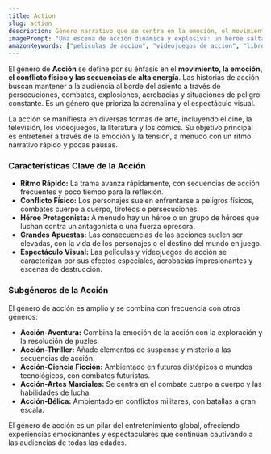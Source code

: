 ```yaml
---
title: Action
slug: action
description: Género narrativo que se centra en la emoción, el movimiento y el conflicto físico. Las historias de acción suelen presentar persecuciones, combates y explosiones, buscando mantener a la audiencia al borde del asiento.
imagePrompt: "Una escena de acción dinámica y explosiva: un héroe saltando por los aires mientras dispara dos armas, con explosiones y escombros volando a su alrededor. El fondo es un paisaje urbano destruido o un entorno de combate intenso. La iluminación es dramática y resalta el movimiento."
amazonKeywords: ["peliculas de accion", "videojuegos de accion", "libros de accion", "series de accion", "aventura y accion"]
---
```


El género de **Acción** se define por su énfasis en el **movimiento, la emoción, el conflicto físico y las secuencias de alta energía**. Las historias de acción buscan mantener a la audiencia al borde del asiento a través de persecuciones, combates, explosiones, acrobacias y situaciones de peligro constante. Es un género que prioriza la adrenalina y el espectáculo visual.

La acción se manifiesta en diversas formas de arte, incluyendo el cine, la televisión, los videojuegos, la literatura y los cómics. Su objetivo principal es entretener a través de la emoción y la tensión, a menudo con un ritmo narrativo rápido y pocas pausas.

### Características Clave de la Acción

*   **Ritmo Rápido:** La trama avanza rápidamente, con secuencias de acción frecuentes y poco tiempo para la reflexión.
*   **Conflicto Físico:** Los personajes suelen enfrentarse a peligros físicos, combates cuerpo a cuerpo, tiroteos o persecuciones.
*   **Héroe Protagonista:** A menudo hay un héroe o un grupo de héroes que luchan contra un antagonista o una fuerza opresora.
*   **Grandes Apuestas:** Las consecuencias de las acciones suelen ser elevadas, con la vida de los personajes o el destino del mundo en juego.
*   **Espectáculo Visual:** Las películas y videojuegos de acción se caracterizan por sus efectos especiales, acrobacias impresionantes y escenas de destrucción.

### Subgéneros de la Acción

El género de acción es amplio y se combina con frecuencia con otros géneros:

*   **Acción-Aventura:** Combina la emoción de la acción con la exploración y la resolución de puzles.
*   **Acción-Thriller:** Añade elementos de suspense y misterio a las secuencias de acción.
*   **Acción-Ciencia Ficción:** Ambientado en futuros distópicos o mundos tecnológicos, con combates futuristas.
*   **Acción-Artes Marciales:** Se centra en el combate cuerpo a cuerpo y las habilidades de lucha.
*   **Acción-Bélica:** Ambientado en conflictos militares, con batallas a gran escala.

El género de acción es un pilar del entretenimiento global, ofreciendo experiencias emocionantes y espectaculares que continúan cautivando a las audiencias de todas las edades.
